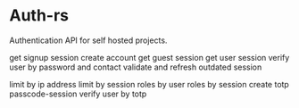 # Auth-rs

Authentication API for self hosted projects.
 
get signup session
create account
get guest session
get user session
verify user by password and contact
validate and refresh outdated session


limit by ip address
limit by session
roles by user
roles by session
create totp passcode-session
verify user by totp
